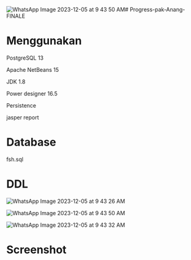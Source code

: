![WhatsApp Image 2023-12-05 at 9 43 50 AM](https://github.com/Varatlan/Progress-pak-Anang-FINALE/assets/148843870/cb040ec4-f4ca-4b08-812d-fbd8847359dc)# Progress-pak-Anang-FINALE
# Menggunakan
PostgreSQL 13

Apache NetBeans 15

JDK 1.8

Power designer 16.5

Persistence

jasper report

# Database
fsh.sql

# DDL

![WhatsApp Image 2023-12-05 at 9 43 26 AM](https://github.com/Varatlan/Progress-pak-Anang-FINALE/assets/148843870/48c1e1da-6285-447d-90ab-61fc7cc7ed90)

![WhatsApp Image 2023-12-05 at 9 43 50 AM](https://github.com/Varatlan/Progress-pak-Anang-FINALE/assets/148843870/aba81d03-3b42-40f0-bdf4-d4125397d55d)

![WhatsApp Image 2023-12-05 at 9 43 32 AM](https://github.com/Varatlan/Progress-pak-Anang-FINALE/assets/148843870/f3c2cfd6-6ecc-40e4-9ea3-6a3fc44d57d3)

# Screenshot

